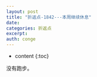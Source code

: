 ```yaml
---
layout: post
title: "折返点-1842---本周继续休息"
date:
categories: 折返点
excerpt:
auth: conge
---
```

* content
{:toc}

没有跑步。
